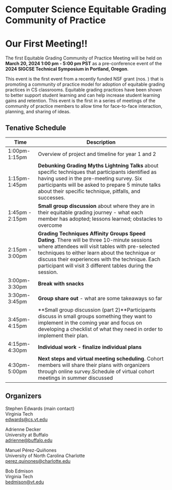 # Computer Science Equitable Grading Community of Practice

# Our First Meeting!!

The first Equitable Grading Community of Practice Meeting will be held on **March 20, 2024 1:00 pm - 5:00 pm PST**  as a pre-conference event of the **2024 SIGCSE Technical Symposium in Portland, Oregon**.

This event is the first event from a recently funded NSF grant (nos. ) that is promoting a community of practice model for adoption of equitable grading practices in CS classrooms. Equitable grading practices have been shown to better support student learning and can help increase student learning gains and retention. This event is the first in a series of meetings of the community of practice members to allow time for face-to-face interaction, planning, and sharing of ideas. 


## Tenative Schedule

| Time               | Description |
| ------------------ | ----------- |
| 1:00pm-1:15pm      | Overview of project and timeline for year 1 and 2 |
| 1:15pm-1:45pm      | **Debunking Grading Myths Lightning Talks** about specific techniques that participants identified as having used in the pre-meeting survey. Six participants will be asked to prepare 5 minute talks about their specific technique, pitfalls, and successes. |
| 1:45pm - 2:15pm | **Small group discussion** about where they are in their equitable grading journey - what each member has adopted; lessons learned; obstacles to overcome |
| 2:15pm - 3:00pm | **Grading Techniques Affinity Groups Speed Dating**. There will be three 10-minute sessions where attendees will visit tables with pre-selected techniques to either learn about the technique or discuss their experiences with the technique. Each participant will visit 3 different tables during the session. |
| 3:00pm-3:30pm | **Break with snacks** |
| 3:30pm-3:45pm | **Group share out** - what are some takeaways so far |
| 3:45pm-4:15pm | **Small group discussion (part 2)**Participants discuss in small groups something they want to implement in the coming year and focus on developing a checklist of what they need in order to implement their plan.|
|4:15pm-4:30pm | **Individual work - finalize individual plans** |
|4:30pm-5:00pm | **Next steps and virtual meeting scheduling**. Cohort members will share their plans with organizers through online survey.Schedule of virtual cohort meetings in summer discussed |

## Organizers
Stephen Edwards (main contact)<br>
Virginia Tech<br>
edwards@cs.vt.edu<br>

Adrienne Decker<br>
University at Buffalo<br>
adrienne@buffalo.edu<br>

Manuel Pérez-Quiñones<br>
University of North Carolina Charlotte<br>
perez.quinones@charlotte.edu<br>

Bob Edmison<br>
Virginia Tech<br>
bedmison@vt.edu <br>
